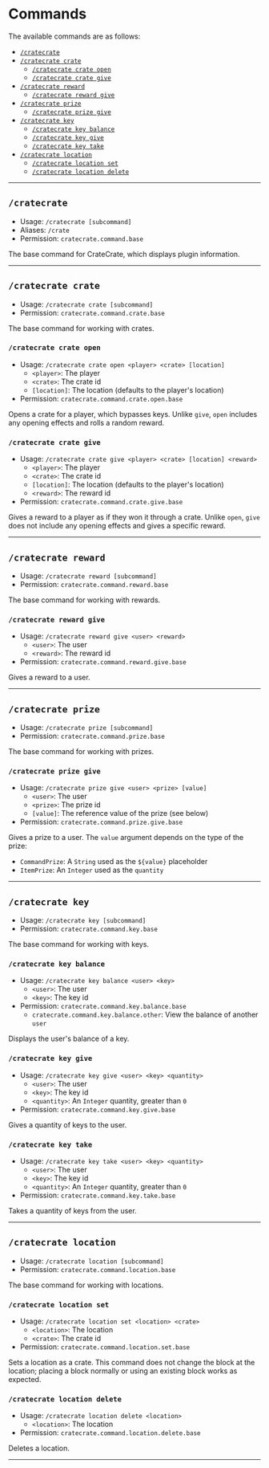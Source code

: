 # Commands

The available commands are as follows:

 - [`/cratecrate`](#cratecrate)
 - [`/cratecrate crate`](#cratecrate-crate)
    - [`/cratecrate crate open`](#cratecrate-crate-open)
    - [`/cratecrate crate give`](#cratecrate-crate-give)
 - [`/cratecrate reward`](#cratecrate-reward)
    - [`/cratecrate reward give`](#cratecrate-reward-give)
 - [`/cratecrate prize`](#cratecrate-prize)
    - [`/cratecrate prize give`](#cratecrate-prize-give)
 - [`/cratecrate key`](#cratecrate-key)
    - [`/cratecrate key balance`](#cratecrate-key-balance)
    - [`/cratecrate key give`](#cratecrate-key-give)
    - [`/cratecrate key take`](#cratecrate-key-take)
 - [`/cratecrate location`](#cratecrate-location)
    - [`/cratecrate location set`](#cratecrate-location-set)
    - [`/cratecrate location delete`](#cratecrate-location-delete)

---

## `/cratecrate`

 - Usage: `/cratecrate [subcommand]`
 - Aliases: `/crate`
 - Permission: `cratecrate.command.base`

The base command for CrateCrate, which displays plugin information.

---

## `/cratecrate crate`

 - Usage: `/cratecrate crate [subcommand]`
 - Permission: `cratecrate.command.crate.base`

The base command for working with crates.

### `/cratecrate crate open`

 - Usage: `/cratecrate crate open <player> <crate> [location]`
    - `<player>`: The player
    - `<crate>`: The crate id
    - `[location]`: The location (defaults to the player's location)
 - Permission: `cratecrate.command.crate.open.base`

Opens a crate for a player, which bypasses keys. Unlike `give`, `open` includes
any opening effects and rolls a random reward.

### `/cratecrate crate give`

 - Usage: `/cratecrate crate give <player> <crate> [location] <reward>`
    - `<player>`: The player
    - `<crate>`: The crate id
    - `[location]`: The location (defaults to the player's location)
    - `<reward>`: The reward id
 - Permission: `cratecrate.command.crate.give.base`

Gives a reward to a player as if they won it through a crate. Unlike `open`,
`give` does not include any opening effects and gives a specific reward.

---

## `/cratecrate reward`

 - Usage: `/cratecrate reward [subcommand]`
 - Permission: `cratecrate.command.reward.base`

The base command for working with rewards.

### `/cratecrate reward give`

 - Usage: `/cratecrate reward give <user> <reward>`
    - `<user>`: The user
    - `<reward>`: The reward id
 - Permission: `cratecrate.command.reward.give.base`

Gives a reward to a user.

---

## `/cratecrate prize`

- Usage: `/cratecrate prize [subcommand]`
- Permission: `cratecrate.command.prize.base`

The base command for working with prizes.

### `/cratecrate prize give`

 - Usage: `/cratecrate prize give <user> <prize> [value]`
    - `<user>`: The user
    - `<prize>`: The prize id
    - `[value]`: The reference value of the prize (see below)
 - Permission: `cratecrate.command.prize.give.base`

Gives a prize to a user. The `value` argument depends on the type of the prize:

 - `CommandPrize`: A `String` used as the `${value}` placeholder
 - `ItemPrize`: An `Integer` used as the `quantity`

---

## `/cratecrate key`

- Usage: `/cratecrate key [subcommand]`
- Permission: `cratecrate.command.key.base`

The base command for working with keys.

### `/cratecrate key balance`

 - Usage: `/cratecrate key balance <user> <key>`
    - `<user>`: The user
    - `<key>`: The key id
 - Permission: `cratecrate.command.key.balance.base`
    - `cratecrate.command.key.balance.other`: View the balance of another `user`

Displays the user's balance of a key.

### `/cratecrate key give`

 - Usage: `/cratecrate key give <user> <key> <quantity>`
    - `<user>`: The user
    - `<key>`: The key id
    - `<quantity>`: An `Integer` quantity, greater than `0`
 - Permission: `cratecrate.command.key.give.base`

Gives a quantity of keys to the user.

### `/cratecrate key take`

 - Usage: `/cratecrate key take <user> <key> <quantity>`
    - `<user>`: The user
    - `<key>`: The key id
    - `<quantity>`: An `Integer` quantity, greater than `0`
 - Permission: `cratecrate.command.key.take.base`

Takes a quantity of keys from the user.

---

## `/cratecrate location`

- Usage: `/cratecrate location [subcommand]`
- Permission: `cratecrate.command.location.base`

The base command for working with locations.

### `/cratecrate location set`

- Usage: `/cratecrate location set <location> <crate>`
   - `<location>`: The location
   - `<crate>`: The crate id
- Permission: `cratecrate.command.location.set.base`

Sets a location as a crate. This command does not change the block at the
location; placing a block normally or using an existing block works as expected.

### `/cratecrate location delete`

- Usage: `/cratecrate location delete <location>`
   - `<location>`: The location
- Permission: `cratecrate.command.location.delete.base`

Deletes a location.

---
